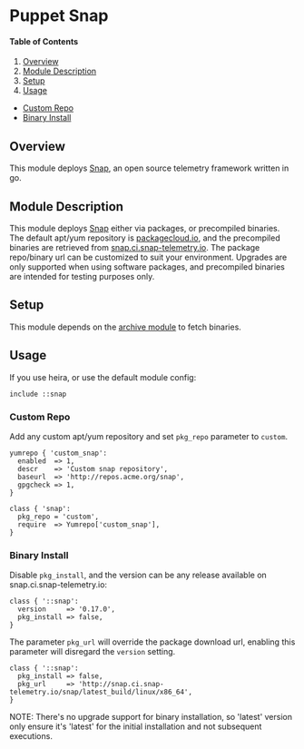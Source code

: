 # Puppet Snap

#### Table of Contents

1. [Overview](#overview)
2. [Module Description](#module-description)
3. [Setup](#setup)
4. [Usage](#usage)
  * [Custom Repo](#custom-repo)
  * [Binary Install](#binary-install)

## Overview

This module deploys [Snap](http://snap-telemetry.io/), an open source telemetry framework written in go.

## Module Description

This module deploys [Snap](https://github.com/intelsdi-x/snap) either via
packages, or precompiled binaries. The default apt/yum repository is
[packagecloud.io](https://packagecloud.io/intelsdi-x/snap), and the precompiled
binaries are retrieved from
[snap.ci.snap-telemetry.io](http://snap.ci.snap-telemetry.io/). The package
repo/binary url can be customized to suit your environment. Upgrades are only
supported when using software packages, and precompiled binaries are intended
for testing purposes only.

## Setup

This module depends on the [archive module](https://github.com/voxpupuli/puppet-archive) to fetch binaries.

## Usage

If you use heira, or use the default module config:
```puppet
include ::snap
```

### Custom Repo

Add any custom apt/yum repository and set `pkg_repo` parameter to `custom`.
```puppet
yumrepo { 'custom_snap':
  enabled  => 1,
  descr    => 'Custom snap repository',
  baseurl  => 'http://repos.acme.org/snap',
  gpgcheck => 1,
}

class { 'snap':
  pkg_repo = 'custom',
  require  => Yumrepo['custom_snap'],
}
```

### Binary Install

Disable `pkg_install`, and the version can be any release available on snap.ci.snap-telemetry.io:
```puppet
class { '::snap':
  version     => '0.17.0',
  pkg_install => false,
}
```

The parameter `pkg_url` will override the package download url, enabling this parameter will disregard the `version` setting.
```puppet
class { '::snap':
  pkg_install => false,
  pkg_url     => 'http://snap.ci.snap-telemetry.io/snap/latest_build/linux/x86_64',
}
```

NOTE: There's no upgrade support for binary installation, so 'latest' version only ensure it's 'latest' for the initial installation and not subsequent executions.

